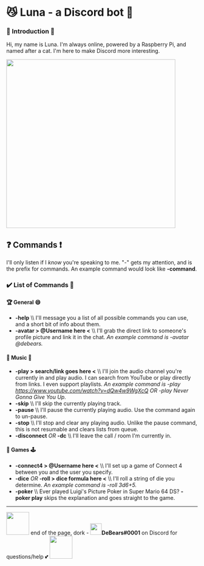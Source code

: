 # 😼 Luna - a Discord bot 🤖

### 👋 Introduction 👋
Hi, my name is Luna. I'm always online, powered by a Raspberry Pi, and named after a cat. I'm here to make Discord more interesting.

<img src="https://i.postimg.cc/Mxy02WK3/1498072245896.png" width="445"/>

## ❓ Commands ❗
I'll only listen if I *know* you're speaking to me. "-" gets my attention, and is the prefix for commands. An example command would look like **-command**.

### ✔️ List of Commands 📔
#### 🏆 General 😄
- **-help** \\\ I'll message you a list of all possible commands you can use, and a short bit of info about them.
- **-avatar > @Username here <** \\\ I'll grab the direct link to someone's profile picture and link it in the chat. *An example command is *-avatar @debears*.*

#### 🎼 Music 🎹
- **-play > search/link goes here <** \\\ I'll join the audio channel you're currently in and play audio. I can search from YouTube or play directly from links. I even support playlists. *An example command is *-play https://www.youtube.com/watch?v=dQw4w9WgXcQ* OR *-play Never Gonna Give You Up*.*
- **-skip** \\\ I'll skip the currently playing track.
- **-pause** \\\ I'll pause the currently playing audio. Use the command again to un-pause.
- **-stop** \\\ I'll stop and clear any playing audio. Unlike the pause command, this is not resumable and clears lists from queue.
- **-disconnect** *OR* **-dc** \\\ I'll leave the call / room I'm currently in.

#### 🎲 Games 🕹️
- **-connect4 > @Username here <** \\\ I'll set up a game of Connect 4 between you and the user you specify.
- **-dice** *OR* **-roll > dice formula here <** \\\ I'll roll a string of die you determine. *An example command is *-roll 3d6+5*.*
- **-poker** \\\ Ever played Luigi's Picture Poker in Super Mario 64 DS? **-poker play** skips the explanation and goes straight to the game.

___
<img src="https://i.postimg.cc/0Q6P9ZKM/disapproving-lakitu.gif" width="60"/> end of the page, dork	-	<img src="https://i.postimg.cc/jdbbyY3Z/1544979629657.gif" width="30"/>**DeBears#0001** on Discord for questions/help 💕 <img src="https://i.postimg.cc/0Q6P9ZKM/disapproving-lakitu.gif" width="60"/>